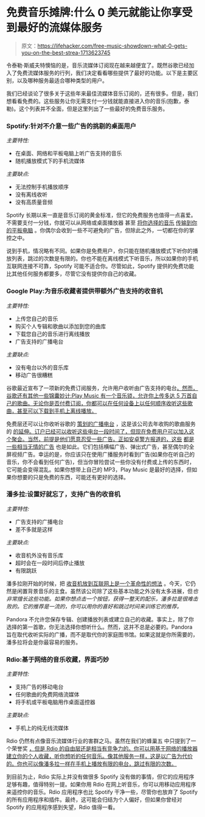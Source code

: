 # 免费音乐摊牌:什么 0 美元就能让你享受到最好的流媒体服务

> 原文：<https://lifehacker.com/free-music-showdown-what-0-gets-you-on-the-best-strea-1713623745>

令泰勒·斯威夫特懊恼的是，音乐流媒体订阅现在越来越便宜了。既然谷歌已经加入了免费流媒体服务的行列，我们决定看看哪些提供了最好的功能。以下是主要区别，以及哪种服务最适合哪种类型的用户。



我们已经谈论了很多关于这些年来最佳流媒体音乐订阅的，还有很多。但是，我们想看看免费的。这些服务让你无需支付一分钱就能直接进入你的音乐(抱歉，泰勒)。这个列表并不全面，但是这里列出了一些最好的免费音乐服务。

### Spotify:针对不介意一些广告的挑剔的桌面用户

*主要特性:*

*   在桌面、网络和平板电脑上听广告支持的音乐
*   随机播放模式下的手机流媒体

*主要缺点:*

*   无法控制手机播放顺序
*   没有离线收听
*   没有高质量音频

Spotify 长期以来一直是音乐订阅的黄金标准，但它的免费服务也值得一点喜爱。不需要支付一分钱，你就可以从网络或桌面播放器 甚至 [将你选择的音乐](https://news.spotify.com/us/2013/12/11/music-for-everyone-now-free-on-your-mobile/) [传输到你的平板电脑](https://www.spotify.com/us/) 。你偶尔会收到一些不可避免的广告，但除此之外，一切都在你的掌控之中。

说到手机，情况略有不同。如果你是免费用户，你只能在随机播放模式下听你的播放列表，跳过的次数是有限的。你也不能在离线模式下听音乐，所以如果你的手机互联网连接不可靠，Spotify 可能不适合你。尽管如此，Spotify 提供的免费功能比其他任何服务都要多，尽管它没有提供你自己的收藏。

### **Google Play:为音乐收藏者提供带额外广告支持的收音机**

*主要特性:*

*   上传您自己的音乐
*   购买个人专辑和歌曲以添加到您的曲库
*   下载您自己的音乐进行离线播放
*   广告支持的广播电台

*主要缺点:*

*   没有电台以外的音乐库
*   移动广告很糟糕

谷歌最近宣布了一项新的免费订阅服务，允许用户收听由广告支持的电台[。然而，谷歌还有其他一些锦囊妙计:Play Music 有一个音乐锁，允许你上传多达 5 万首自己的歌曲。无论你是否付费订阅，你都可以在任何设备上以任何顺序收听这些歌曲，甚至可以下载到手机上离线播放。](http://lifehacker.com/google-play-music-now-has-a-free-ad-supported-version-1713377641#_ga=1.122174158.431406394.1415821409)

免费层还可以让你收听谷歌的 [策划的广播电台](http://lifehacker.com/google-play-music-gets-curated-playlists-updated-inter-1648911361) ，这是该公司去年收购的歌曲服务 的 [的延伸。订户已经可以收听这些电台一段时间了，但现在免费用户可以加入这个聚会。当然，前提是他们愿意忍受一些广告。正如安卓警方报道的，这些](http://lifehacker.com/songza-picks-the-right-streaming-music-playlist-for-any-5908190) [都是一些相当无情的广告](http://www.androidpolice.com/2015/06/23/google-play-music-updated-to-v6-0-with-tweaked-nav-drawer-free-streaming-radio-with-tons-of-ads-and-more-apk-download/) 也是如此。它们包括横幅广告、弹出式广告，甚至偶尔的全屏视频广告。幸运的是，你应该只在使用广播服务时看到广告(如果你在听自己的音乐，你不会看到任何广告)，但当你冒险尝试一些你没有付费或上传的东西时，它可能会变得混乱。如果你想带上自己的 MP3，Play Music 是最好的选择，但如果你想要的只是免费的东西，可能还有更好的选择。

### **潘多拉:设置好就忘了，支持广告的收音机**

*主要特性:*

*   广告支持的广播电台
*   差不多就是这样

*主要缺点:*

*   收音机外没有音乐库
*   超时会在一段时间后停止播放
*   有限跳跃

潘多拉刚开始的时候，把 [收音机放到互联网上是一个革命性的想法](https://youtu.be/IARfrdvIIMU) 。今天，它仍然是闲置背景音乐的主食。虽然该公司除了这些基本功能之外没有太多进展，但*也非常擅长这些功能。如果你想点击一个按钮，获得一整天的配乐，潘多拉是很难击败的。它的推荐是一流的，你可以用你的喜好和跳过时间来训练它的推荐。*

Pandora 不允许您保存专辑、创建播放列表或建立自己的收藏。事实上，除了你选择的第一首歌，你无法选择你想听什么。然而，这并不总是必要的。Pandora 旨在取代收听实际的广播，而不是取代你的家庭图书馆。如果这就是你所需要的，潘多拉将会是你最容易的服务。

### Rdio:基于网络的音乐收藏，界面巧妙

*主要特性:*

*   支持广告的移动电台
*   任何歌曲的免费网络流媒体
*   将手机或平板电脑用作桌面遥控器

*主要缺点:*

*   手机上的纯无线流媒体

Rdio 仍然有点像音乐流媒体行业的害群之马。虽然在我们的蜂巢五 中只提到了一个荣誉奖 [，但是 Rdio 的自由层还是相当有竞争力的。你可以用基于网络的播放器建立你的个人收藏，听你想听的任何音乐。像其他服务一样，这是以广告为代价的。你也可以像潘多拉一样在手机上播放有限的电台，跳过有限的次数。](http://lifehacker.com/five-best-streaming-music-services-5824193)

到目前为止，Rdio 实际上并没有做很多 Spotify 没有做的事情，但它的应用程序足够有趣，值得特别一提。如果你用 Rdio 在网上听音乐，你可以用移动应用程序来遥控你的音乐。Rdio 应用程序也比 Spotify 干净一些，尽管你也放弃了 Spotify 的所有应用程序和插件。最终，这可能会归结为个人偏好，但如果你曾经对 Spotify 的应用程序感到失望，Rdio 值得一看。